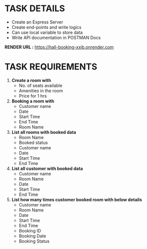 # TASK DETAILS 

<ul>
  <li>Create an Express Server</li>
  <li>Create end-points and write logics</li>
  <li>Can use local variable to store data</li>
  <li>Write API documentation in POSTMAN Docs</li>
</ul>

<b>RENDER URL :</b> https://hall-booking-xxjb.onrender.com

# TASK REQUIREMENTS

<ol>
  <li><b>Create a room with</b>
    <ul>
        <li>No. of seats available</li>
        <li>Amenities in the room</li>
        <li>Price for 1 hrs</li>
      </ul>
  </li>
  <li><b>Booking a room with</b>
    <ul>
        <li>Customer name</li>
        <li>Date</li>
        <li>Start Time</li>
        <li>End Time</li>
        <li>Room Name</li>
      </ul>
  </li>
  <li><b>List all rooms with booked data</b>
    <ul>
        <li>Room Name</li>
        <li>Booked status</li>
        <li>Customer name</li>
        <li>Date</li>
        <li>Start Time</li>
        <li>End Time</li>
      </ul>
  </li>
  <li><b>List all customer with booked data</b>
    <ul>
        <li>Customer name</li>
        <li>Room Name</li>
        <li>Date</li>
        <li>Start Time</li>
        <li>End Time</li>
      </ul>
  </li>
  <li><b>List how many times customer booked room with below details</b>
    <ul>
        <li>Customer name</li>
        <li>Room Name</li>
        <li>Date</li>
        <li>Start Time</li>
        <li>End Time</li>
        <li>Booking ID</li>
        <li>Booking Date</li>
        <li>Booking Status</li>
      </ul>
  </li>
</ol>

